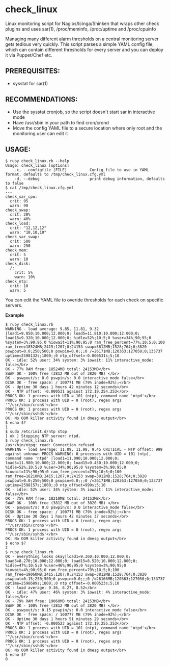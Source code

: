 check_linux
===========

Linux monitoring script for Nagios/Icinga/Shinken that wraps other check plugins and uses sar(1), /proc/meminfo, /proc/uptime and /proc/cpuinfo


Managing many different alarm thresholds on a central monitoring server gets tedious very quickly.
This script parses a simple YAML config file, which can contain different thresholds for every server and you can deploy it via Puppet/Chef etc.

PREREQUISITES:
--------
* sysstat for sar(1)

RECOMMENDATIONS:
--------
* Use the sysstat cronjob, so the script doesn't start sar in interactive mode
* Have /usr/sbin in your path to find cron/crond
* Move the config YAML file to a secure location where only root and the monitoring user can edit it


USAGE:
--------

```
$ ruby check_linux.rb --help
Usage: check_linux [options]
    -c, --configfile [FILE]          Config file to use in YAML format, defaults to /tmp/check_linux.cfg.yml
    -d, --debug                      print debug information, defaults to false
$ cat /tmp/check_linux.cfg.yml
---
check_sar_cpu:
  crit: 95
  warn: 90
check_swap:
  crit: 20%
  warn: 40%
check_load:
  crit: "12,12,12"
  warn: "10,10,10"
check_sar_swap:
  crit: 500
  warn: 250
check_mem:
  crit: 5
  warn: 10
check_disk:
  /:
    crit: 5%
    warn: 10%
check_ntp:
  crit: 10
  warn: 5
```

You can edit the YAML file to overide thresholds for each check on specific servers.


**Example**

```
$ ruby check_linux.rb 
WARNING - load average: 9.85, 11.81, 9.32 |load1=9.850;10.000;12.000;0; load5=11.810;10.000;12.000;0; load15=9.320;10.000;12.000;0; %idle=52%;10;5;0 %user=34%;90;95;0 %system=3%;90;95;0 %iowait=11%;90;95;0 ram_free_percent=77%;10;5;0;100 ram_free=18524MB;2415;1207;0;24153 swap=3812MB;1528;764;0;3820 pswpout=0.0;250;500;0 pswpin=0.0;;;0 /=26171MB;120363;127050;0;133737 uptime=2598132s;1800;;0 ntp_offset=-0.000531s;5;10 
OK - idle: 52% user: 34% system: 3% iowait: 11% interactive_mode: false</br>
OK - 77% RAM free: 18524MB total: 24153MB</br>
SWAP OK - 100% free (3812 MB out of 3820 MB) </br>
OK - pswpout/s: 0.0 pswpin/s: 0.0 interactive_mode false</br>
DISK OK - free space: / 100771 MB (79% inode=92%);</br>
OK - Uptime 30 days 1 hours 42 minutes 12 seconds</br>
OK - NTP offset: -0.000531 against 172.19.254.253</br>
PROCS OK: 1 process with UID = 101 (ntp), command name 'ntpd'</br>
PROCS OK: 1 process with UID = 0 (root), regex args '^/usr/sbin/cron$'</br>
PROCS OK: 1 process with UID = 0 (root), regex args '^/usr/sbin/sshd$'</br>
OK: No OOM killer activity found in dmesg output</br>
$ echo $?
1
$ sudo /etc/init.d/ntp stop
[ ok ] Stopping NTP server: ntpd.
$ ruby check_linux.rb
/usr/bin/ntpq: read: Connection refused
WARNING - load average: 11.09, 11.98, 9.45 CRITICAL - NTP offset: 999 against unknown PROCS WARNING: 0 processes with UID = 101 (ntp), command name 'ntpd' |load1=11.090;10.000;12.000;0; load5=11.980;10.000;12.000;0; load15=9.450;10.000;12.000;0; %idle=52%;10;5;0 %user=34%;90;95;0 %system=3%;90;95;0 %iowait=11%;90;95;0 ram_free_percent=75%;10;5;0;100 ram_free=18210MB;2415;1207;0;24153 swap=3812MB;1528;764;0;3820 pswpout=0.0;250;500;0 pswpin=0.0;;;0 /=26171MB;120363;127050;0;133737 uptime=2598157s;1800;;0 ntp_offset=999s;5;10
OK - idle: 52% user: 34% system: 3% iowait: 11% interactive_mode: false</br>
OK - 75% RAM free: 18210MB total: 24153MB</br>
SWAP OK - 100% free (3812 MB out of 3820 MB) </br>
OK - pswpout/s: 0.0 pswpin/s: 0.0 interactive_mode false</br>
DISK OK - free space: / 100771 MB (79% inode=92%);</br>
OK - Uptime 30 days 1 hours 42 minutes 37 seconds</br>
PROCS OK: 1 process with UID = 0 (root), regex args '^/usr/sbin/cron$'</br>
PROCS OK: 1 process with UID = 0 (root), regex args '^/usr/sbin/sshd$'</br>
OK: No OOM killer activity found in dmesg output</br>
$ echo $?
2
$ ruby check_linux.rb
OK - everything looks okay|load1=9.360;10.000;12.000;0; load5=8.270;10.000;12.000;0; load15=8.520;10.000;12.000;0; %idle=47%;10;5;0 %user=46%;90;95;0 %system=3%;90;95;0 %iowait=4%;90;95;0 ram_free_percent=79%;10;5;0;100 ram_free=19060MB;2415;1207;0;24153 swap=3812MB;1528;764;0;3820 pswpout=0.15;250;500;0 pswpin=0.0;;;0 /=26166MB;120363;127050;0;133737 uptime=2598689s;1800;;0 ntp_offset=-0.000523s;5;10
OK - load average: 9.36, 8.27, 8.52</br>
OK - idle: 47% user: 46% system: 3% iowait: 4% interactive_mode: false</br>
OK - 79% RAM free: 19060MB total: 24153MB</br>
SWAP OK - 100% free (3812 MB out of 3820 MB) </br>
OK - pswpout/s: 0.15 pswpin/s: 0.0 interactive_mode false</br>
DISK OK - free space: / 100777 MB (79% inode=92%);</br>
OK - Uptime 30 days 1 hours 51 minutes 29 seconds</br>
OK - NTP offset: -0.000523 against 172.19.255.253</br>
PROCS OK: 1 process with UID = 101 (ntp), command name 'ntpd'</br>
PROCS OK: 1 process with UID = 0 (root), regex args '^/usr/sbin/cron$'</br>
PROCS OK: 1 process with UID = 0 (root), regex args '^/usr/sbin/sshd$'</br>
OK: No OOM killer activity found in dmesg output</br>
$ echo $?
0
```
